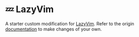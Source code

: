 # 💤 LazyVim

A starter custom modification for [LazyVim](https://github.com/LazyVim/LazyVim).
Refer to the origin [documentation](https://lazyvim.github.io/installation) to make changes of your own.
